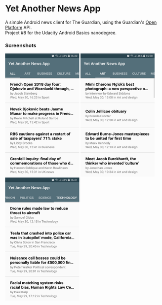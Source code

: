 # Yet Another News App
A simple Android news client for The Guardian, using the Guardian's [Open Platform](https://open-platform.theguardian.com/) API.  
Project #8 for the Udacity Android Basics nanodegree.

### Screenshots
<p>
<img src="/screenshots/all_section.jpg" height="400" width="240"/>
<img src="/screenshots/art_section.jpg" height="400" width="240"/>
<img src="/screenshots/technology_section.jpg" height="400" width="240"/>
</p>